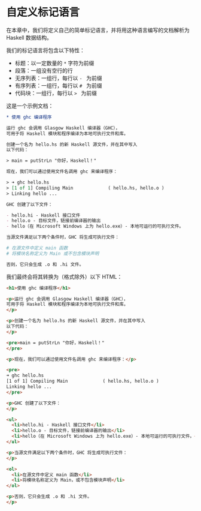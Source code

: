 # 自定义标记语言

在本章中，我们将定义自己的简单标记语言，并将用这种语言编写的文档解析为 Haskell 数据结构。

我们的标记语言将包含以下特性：

- 标题：以一定数量的 `*` 字符为前缀
- 段落：一组没有空行的行
- 无序列表：一组行，每行以 `- ` 为前缀
- 有序列表：一组行，每行以 `# ` 为前缀
- 代码块：一组行，每行以 `> ` 为前缀

这是一个示例文档：

```org
* 使用 ghc 编译程序

运行 ghc 会调用 Glasgow Haskell 编译器（GHC），
可用于将 Haskell 模块和程序编译为本地可执行文件和库。

创建一个名为 hello.hs 的新 Haskell 源文件，并在其中写入
以下代码：

> main = putStrLn "你好，Haskell！"

现在，我们可以通过使用文件名调用 ghc 来编译程序：

> ➜ ghc hello.hs
> [1 of 1] Compiling Main             ( hello.hs, hello.o )
> Linking hello ...

GHC 创建了以下文件：

- hello.hi - Haskell 接口文件
- hello.o - 目标文件，链接前编译器的输出
- hello（在 Microsoft Windows 上为 hello.exe）- 本地可运行的可执行文件。

当源文件满足以下两个条件时，GHC 将生成可执行文件：

# 在源文件中定义 main 函数
# 将模块名称定义为 Main 或不包含模块声明

否则，它只会生成 .o 和 .hi 文件。
```

我们最终会将其转换为（格式除外）以下 HTML：

```html
<h1>使用 ghc 编译程序</h1>

<p>运行 ghc 会调用 Glasgow Haskell 编译器（GHC），
可用于将 Haskell 模块和程序编译为本地可执行文件和库。
</p>

<p>创建一个名为 hello.hs 的新 Haskell 源文件，并在其中写入
以下代码：
</p>

<pre>main = putStrLn "你好，Haskell！"
</pre>

<p>现在，我们可以通过使用文件名调用 ghc 来编译程序：</p>

<pre>
➜ ghc hello.hs
[1 of 1] Compiling Main             ( hello.hs, hello.o )
Linking hello ...
</pre>

<p>GHC 创建了以下文件：
</p>

<ul>
  <li>hello.hi - Haskell 接口文件</li>
  <li>hello.o - 目标文件，链接前编译器的输出</li>
  <li>hello（在 Microsoft Windows 上为 hello.exe）- 本地可运行的可执行文件。</li>
</ul>

<p>当源文件满足以下两个条件时，GHC 将生成可执行文件：
</p>

<ol>
  <li>在源文件中定义 main 函数</li>
  <li>将模块名称定义为 Main，或不包含模块声明</li>
</ol>

<p>否则，它只会生成 .o 和 .hi 文件。
</p>
``` 
